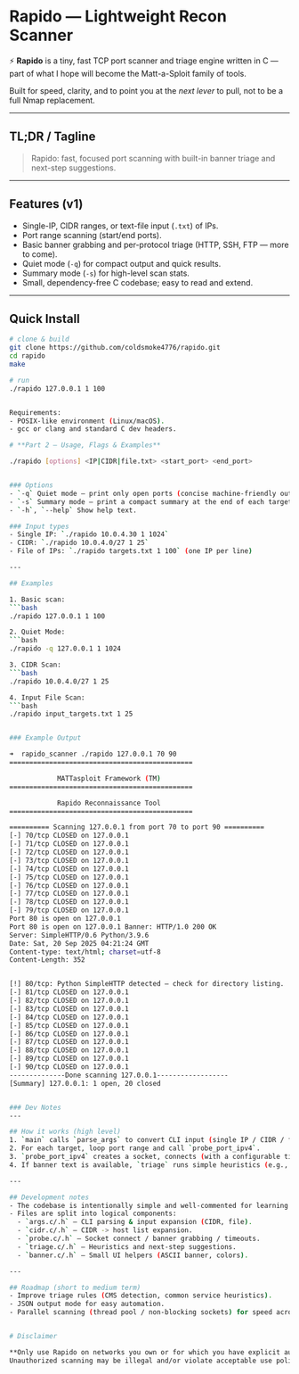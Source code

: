 # Rapido — Lightweight Recon Scanner

⚡ **Rapido** is a tiny, fast TCP port scanner and triage engine written in C — part of what I hope will become the Matt-a-Sploit family of tools.  

Built for speed, clarity, and to point you at the *next lever* to pull, not to be a full Nmap replacement.

---

## TL;DR / Tagline

> Rapido: fast, focused port scanning with built-in banner triage and next-step suggestions.

---

## Features (v1)

- Single-IP, CIDR ranges, or text-file input (`.txt`) of IPs.
- Port range scanning (start/end ports).
- Basic banner grabbing and per-protocol triage (HTTP, SSH, FTP — more to come).
- Quiet mode (`-q`) for compact output and quick results.
- Summary mode (`-s`) for high-level scan stats.
- Small, dependency-free C codebase; easy to read and extend.

---

## Quick Install

```bash
# clone & build
git clone https://github.com/coldsmoke4776/rapido.git
cd rapido
make

# run
./rapido 127.0.0.1 1 100


Requirements:
- POSIX-like environment (Linux/macOS).
- gcc or clang and standard C dev headers.

# **Part 2 — Usage, Flags & Examples**

./rapido [options] <IP|CIDR|file.txt> <start_port> <end_port>


### Options
- `-q` Quiet mode — print only open ports (concise machine-friendly output).
- `-s` Summary mode — print a compact summary at the end of each target.
- `-h`, `--help` Show help text.

### Input types
- Single IP: `./rapido 10.0.4.30 1 1024`
- CIDR: `./rapido 10.0.4.0/27 1 25`
- File of IPs: `./rapido targets.txt 1 100` (one IP per line)

---

## Examples

1. Basic scan:
```bash
./rapido 127.0.0.1 1 100

2. Quiet Mode:
```bash
./rapido -q 127.0.0.1 1 1024

3. CIDR Scan:
```bash
./rapido 10.0.4.0/27 1 25

4. Input File Scan:
```bash
./rapido input_targets.txt 1 25


### Example Output

➜  rapido_scanner ./rapido 127.0.0.1 70 90
==============================================

            MATTasploit Framework (TM)            
==============================================

            Rapido Reconnaissance Tool              
==============================================

========== Scanning 127.0.0.1 from port 70 to port 90 ==========
[-] 70/tcp CLOSED on 127.0.0.1
[-] 71/tcp CLOSED on 127.0.0.1
[-] 72/tcp CLOSED on 127.0.0.1
[-] 73/tcp CLOSED on 127.0.0.1
[-] 74/tcp CLOSED on 127.0.0.1
[-] 75/tcp CLOSED on 127.0.0.1
[-] 76/tcp CLOSED on 127.0.0.1
[-] 77/tcp CLOSED on 127.0.0.1
[-] 78/tcp CLOSED on 127.0.0.1
[-] 79/tcp CLOSED on 127.0.0.1
Port 80 is open on 127.0.0.1
Port 80 is open on 127.0.0.1 Banner: HTTP/1.0 200 OK
Server: SimpleHTTP/0.6 Python/3.9.6
Date: Sat, 20 Sep 2025 04:21:24 GMT
Content-type: text/html; charset=utf-8
Content-Length: 352


[!] 80/tcp: Python SimpleHTTP detected — check for directory listing.
[-] 81/tcp CLOSED on 127.0.0.1
[-] 82/tcp CLOSED on 127.0.0.1
[-] 83/tcp CLOSED on 127.0.0.1
[-] 84/tcp CLOSED on 127.0.0.1
[-] 85/tcp CLOSED on 127.0.0.1
[-] 86/tcp CLOSED on 127.0.0.1
[-] 87/tcp CLOSED on 127.0.0.1
[-] 88/tcp CLOSED on 127.0.0.1
[-] 89/tcp CLOSED on 127.0.0.1
[-] 90/tcp CLOSED on 127.0.0.1
--------------Done scanning 127.0.0.1------------------
[Summary] 127.0.0.1: 1 open, 20 closed


### Dev Notes
---

## How it works (high level)
1. `main` calls `parse_args` to convert CLI input (single IP / CIDR / file) into a `targets[]` list.
2. For each target, loop port range and call `probe_port_ipv4`.
3. `probe_port_ipv4` creates a socket, connects (with a configurable timeout), optionally sends a small probe (e.g., `HEAD /`) for HTTP, reads banner via `recv()`, and returns open/closed.
4. If banner text is available, `triage` runs simple heuristics (e.g., check for "HTTP", "SSH", "FTP") and prints suggested next steps.

---

## Development notes
- The codebase is intentionally simple and well-commented for learning and fast iteration.
- Files are split into logical components:
  - `args.c/.h` — CLI parsing & input expansion (CIDR, file).
  - `cidr.c/.h` — CIDR -> host list expansion.
  - `probe.c/.h` — Socket connect / banner grabbing / timeouts.
  - `triage.c/.h` — Heuristics and next-step suggestions.
  - `banner.c/.h` — Small UI helpers (ASCII banner, colors).

---

## Roadmap (short to medium term)
- Improve triage rules (CMS detection, common service heuristics).
- JSON output mode for easy automation.
- Parallel scanning (thread pool / non-blocking sockets) for speed across CIDR ranges.


# Disclaimer

**Only use Rapido on networks you own or for which you have explicit authorization to scan.** 
Unauthorized scanning may be illegal and/or violate acceptable use policies. The author is not responsible for misuse.
